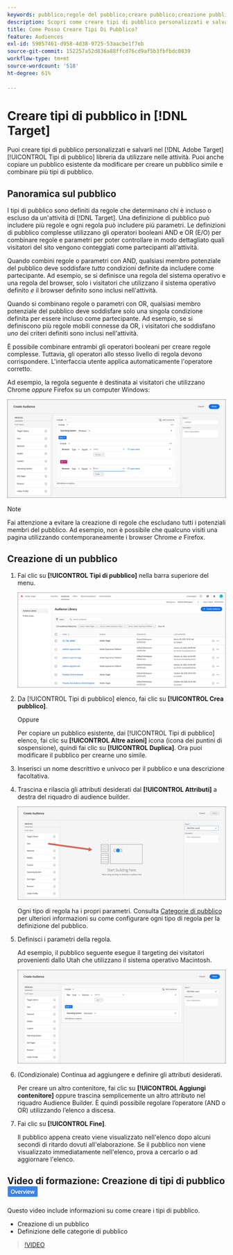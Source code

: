```yaml
---
keywords: pubblico;regole del pubblico;creare pubblico;creazione pubblico
description: Scopri come creare tipi di pubblico personalizzati e salvarli nel [!DNL Adobe Target] [!UICONTROL Tipi di pubblico] libreria da utilizzare nelle attività.
title: Come Posso Creare Tipi Di Pubblico?
feature: Audiences
exl-id: 59057461-d958-4d38-9725-53aacbe1f7eb
source-git-commit: 152257a52d836a88ffcd76cd9af5b3fbfbdc0839
workflow-type: tm+mt
source-wordcount: '518'
ht-degree: 61%

---
```


# Creare tipi di pubblico in [!DNL Target]

Puoi creare tipi di pubblico personalizzati e salvarli nel [!DNL Adobe Target] [!UICONTROL Tipi di pubblico] libreria da utilizzare nelle attività. Puoi anche copiare un pubblico esistente da modificare per creare un pubblico simile e combinare più tipi di pubblico.

## Panoramica sul pubblico

I tipi di pubblico sono definiti da regole che determinano chi è incluso o escluso da un&#39;attività di [!DNL Target]. Una definizione di pubblico può includere più regole e ogni regola può includere più parametri. Le definizioni di pubblico complesse utilizzano gli operatori booleani AND e OR (E/O) per combinare regole e parametri per poter controllare in modo dettagliato quali visitatori del sito vengono conteggiati come partecipanti all&#39;attività.

Quando combini regole o parametri con AND, qualsiasi membro potenziale del pubblico deve soddisfare *tutto* condizioni definite da includere come partecipante. Ad esempio, se si definisce una regola del sistema operativo e una regola del browser, solo i visitatori che utilizzano il sistema operativo definito *e* il browser definito sono inclusi nell&#39;attività.

Quando si combinano regole o parametri con OR, qualsiasi membro potenziale del pubblico deve soddisfare solo una singola condizione definita per essere incluso come partecipante. Ad esempio, se si definiscono più regole mobili connesse da OR, i visitatori che soddisfano *uno* dei criteri definiti sono inclusi nell&#39;attività.

È possibile combinare entrambi gli operatori booleani per creare regole complesse. Tuttavia, gli operatori allo stesso livello di regola devono corrispondere. L&#39;interfaccia utente applica automaticamente l&#39;operatore corretto.

Ad esempio, la regola seguente è destinata ai visitatori che utilizzano Chrome *oppure* Firefox su un computer Windows:

![Creare un pubblico](assets/audience_create.png)

>[!NOTE]
>
>Fai attenzione a evitare la creazione di regole che escludano tutti i potenziali membri del pubblico. Ad esempio, non è possibile che qualcuno visiti una pagina utilizzando contemporaneamente i browser Chrome *e* Firefox.

## Creazione di un pubblico

1. Fai clic su **[!UICONTROL Tipi di pubblico]** nella barra superiore del menu.

   ![](assets/audiences_list.png)

1. Da [!UICONTROL Tipi di pubblico] elenco, fai clic su **[!UICONTROL Crea pubblico]**.

   Oppure

   Per copiare un pubblico esistente, dai [!UICONTROL Tipi di pubblico] elenco, fai clic su **[!UICONTROL Altre azioni]** icona (icona dei puntini di sospensione), quindi fai clic su **[!UICONTROL Duplica]**. Ora puoi modificare il pubblico per crearne uno simile.

1. Inserisci un nome descrittivo e univoco per il pubblico e una descrizione facoltativa.
1. Trascina e rilascia gli attributi desiderati dal **[!UICONTROL Attributi]** a destra del riquadro di audience builder.

   ![Trascinare gli attributi](assets/drag-attribute.png)

   Ogni tipo di regola ha i propri parametri. Consulta [Categorie di pubblico](/help/main/c-target/c-audiences/c-target-rules/target-rules.md#concept_E3A77E42F1644503A829B5107B20880D) per ulteriori informazioni su come configurare ogni tipo di regola per la definizione del pubblico.

1. Definisci i parametri della regola.

   Ad esempio, il pubblico seguente esegue il targeting dei visitatori provenienti dallo Utah che utilizzano il sistema operativo Macintosh.

   ![Pubblico Utah/Macintosh](assets/adience-builder.png)

1. (Condizionale) Continua ad aggiungere e definire gli attributi desiderati.

   Per creare un altro contenitore, fai clic su **[!UICONTROL Aggiungi contenitore]** oppure trascina semplicemente un altro attributo nel riquadro Audience Builder. È quindi possibile regolare l’operatore (AND o OR) utilizzando l’elenco a discesa.

1. Fai clic su **[!UICONTROL Fine]**.

   Il pubblico appena creato viene visualizzato nell&#39;elenco dopo alcuni secondi di ritardo dovuti all&#39;elaborazione. Se il pubblico non viene visualizzato immediatamente nell&#39;elenco, prova a cercarlo o ad aggiornare l&#39;elenco.

## Video di formazione: Creazione di tipi di pubblico ![Icona Panoramica](/help/main/assets/overview.png)

Questo video include informazioni su come creare i tipi di pubblico.

* Creazione di un pubblico
* Definizione delle categorie di pubblico

>[!VIDEO](https://video.tv.adobe.com/v/17392)
